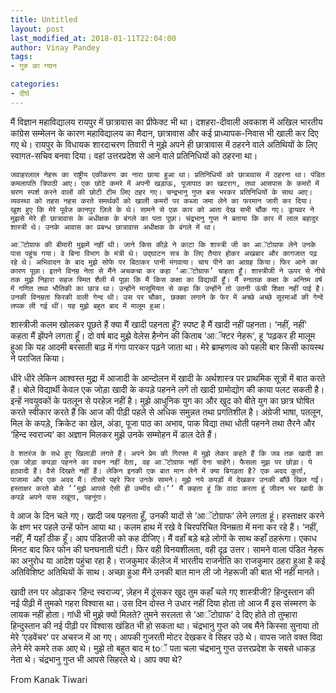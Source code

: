 ```yaml
---
title: Untitled
layout: post
last_modified_at: 2018-01-11T22:04:00
author: Vinay Pandey
tags:
- गुरु का ग्यान

categories:
- दीर्घ
---
```

मैं विज्ञान महाविद्यालय रायपुर में छात्रावास का प्रीफेक्ट भी था। दशहरा-दीवाली अवकाश में अखिल भारतीय कांग्रेस सम्मेलन के कारण महाविद्यालय का मैदान, छात्रावास और कई प्राध्यापक-निवास भी खाली कर दिए गए थे। रायपुर के विधायक शारदाचरण तिवारी ने मुझे अपने ही छात्रावास में ठहरने वाले अतिथियों के लिए स्वागत-सचिव बनवा दिया। वहां उत्तरप्रदेश से आने वाले प्रतिनिधियों को ठहरना था।

    जवाहरलाल नेहरू का राष्ट्रीय एकीकरण का नारा छाया हुआ था। प्रतिनिधियों को छात्रावास में ठहरना था। पंडित कमलापति त्रिपाठी आए। एक छोटे कमरे में अपनी खड़ाऊ, पूजापाठ का खटराग, तथा आसपास के कमरों में चरण स्पर्श करने वालों की छोटी टीम लिए ठहर गए। चन्द्रभानु गुप्त बस भरकर प्रतिनिधियों के साथ आए। व्यवस्था को तहस नहस करते समर्थकों को खाली कमरों पर कब्जा जमा लेने का फरमान जारी कर दिया। खुश हुए कि मेरे पूर्वज कानपुर ज़िले के थे। सामने से एक कार को आता देख सभी चौंक गए। ड्रायवर ने मुझसे मेरे ही छात्रावास के अधीक्षक के बंगले का पता पूछा। चंद्रभानु गुप्त ने बताया कि कार में लाल बहादुर शास्त्री थे। उनके आवास का प्रबन्ध छात्रावास अधीक्षक के बंगले में था।

    आॅटोग्राफ की बीमारी मुझमें नहीं थी। जाने किस कीड़े ने काटा कि शास्त्री जी का आॅटोग्राफ लेने उनके पास पहुंच गया। वे बिना विभाग के मंत्री थे। उद्घाटन सत्र के लिए तैयार होकर अखबार और कागजात पढ़ रहे थे। अभिवादन के बाद मुझे सोफे पर बिठाकर पानी मंगवाया। चाय पीने का आग्रह किया। फिर आने का कारण पूछा। इतने विनम्र नेता से मैंने अचकचा कर कहा ‘आॅटोग्राफ‘ चाहता हूँ। शास्त्रीजी ने ऊपर से नीचे तक मुझे निहारा सहज स्मित शैली में पूछा कि मैं किस कक्षा का विद्यार्थी हूँ। मैं स्नातक कक्षा के अन्तिम वर्ष में गणित तथा भौतिकी का छात्र था। उन्होंने मासूमियत से कहा कि उन्होंने तो उतनी ऊंची शिक्षा नहीं पाई है। उनकी विनम्रता फिरकी वाली गेन्द थी। उस पर चौका, छक्का लगाने के फेर में अच्छे अच्छे सूरमाओं की गेन्दें लपक ली गई थीं। यह मुझे बहुत बाद में मालूम हुआ।
   
शास्त्रीजी कलम खोलकर पूछते हैं क्या मैं खादी पहनता हूँ? स्पष्ट है मैं खादी नहीं पहनता। ‘नहीं, नहीं‘ कहता मैं झेंपने लगता हूँ। दो वर्ष बाद मुझे वेलेस हैन्गेन की किताब ‘आॅफ्टर नेहरू‘, हू ‘पढ़कर ही मालूम हुआ कि यह आदमी बरसाती बाढ़ में गंगा पारकर पढ़ने जाता था। मेरे ब्राम्हणत्व को पहली बार किसी कायस्थ ने पराजित किया।
   
धीरे धीरे लेकिन आश्वस्त मुद्रा में आजादी के आन्दोलन में खादी के अर्थशास्त्र पर प्राथमिक सूत्रों में बात करते हैं। बोले विद्यार्थी केवल एक जोड़ा खादी के कपड़े पहनने लगें तो खादी ग्रामोद्योग की काया पलट सकती है। इन्हें नवयुवकों के पतलून से परहेज़ नहीं है। मुझे आधुनिक युग का और खुद को बीते युग का छात्र घोषित करते स्वीकार करते हैं कि आज की पीढ़ी पहले से अधिक समुन्नत तथा प्रगतिशील है। अंग्रेजी भाषा, पतलून, मिल के कपड़े, क्रिकेट का खेल, अंडा, पूजा पाठ का अभाव, पाक विद्या तथा धोती पहनने तथा तैरने और ‘हिन्द स्वराज्य‘ का अज्ञान मिलकर मुझे उनके सम्मोहन में डाल देते हैं।

    वे शतरंज के सधे हुए खिलाड़ी लगते हैं। अपने प्रेम की गिरफ्त में मुझे लेकर कहते हैं कि जब तक खादी का एक जोड़ा कपड़ा पहनने का वचन नहीं देता, वह आॅटोग्राफ नहीं देना चाहेंगे। फैसला मुझ पर छोड़ा। ये हठवादी हैं। वैसे दिखते नहीं हैं। लेकिन इनकी एक बात मान लेने में क्या बिगड़ता है? एक अदद कुर्ता, पाजामा और एक अदद मैं। तीसरे पहरे फिर उनके सामने। मुझे नये कपड़ों में देखकर उनकी बाँछें खिल गईं। हस्ताक्षर करते बोले ‘‘मुझे आपसे ऐसी ही उम्मीद थी।‘‘ मैं कहता हूं कि वादा करता हूं जीवन भर खादी के कपड़े अपने पास रखूंगा, पहनूंगा।

वे आज के दिन चले गए। खादी जब पहनता हूँ, उनकी यादों से ‘आॅटोग्राफ‘ लेने लगता हूं। हस्ताक्षर करने के क्षण भर पहले उन्हें फोन आया था। कलम हाथ में रखे वे चिरपरिचित विनम्रता में मना कर रहे हैं। ‘नहीं, नहीं, मैं यहाँ ठीक हूँ। आप पंडितजी को कह दीजिए। मैं वहाँ बड़े बड़े लोगों के साथ कहाँ ठहरूंगा। एकाध मिनट बाद फिर फोन की घनघनाती घंटी। फिर वही विनयशीलता, वही दृढ़ उत्तर। सामने वाला पंडित नेहरू का अनुरोध या आदेश पहुंचा रहा है। राजकुमार काॅलेज में भारतीय राजनीति का राजकुमार ठहरा हुआ है कई अतिविशिष्ट अतिथियों के साथ। अच्छा हुआ मैंने उनकी बात मान ली जो नेहरूजी की बात भी नहीं मानते।

खादी तन पर ओढ़ाकर ‘हिन्द स्वराज्य‘, ज़ेहन में ठूंसकर खुद तुम कहाँ चले गए शास्त्रीजी? हिन्दुस्तान की नई पीढ़ी में तुमको गहरा विश्वास था। उस दिन दोस्त ने उधार नहीं दिया होता तो आज मैं इस संस्मरण के लायक नहीं होता। गांधी भी मुझे क्यों मिलते? तुमने सरलता से ‘आॅटोग्राफ‘ दे दिए होते तो तुम्हारा हिन्दुस्तान की नई पीढ़ी पर विश्वास खंडित भी हो सकता था। चंद्रभानु गुप्त को जब मैंने किस्सा सुनाया तो मेरे ‘एडवेंचर‘ पर अचरज में आ गए। आपकी गुजरती मोटर देखकर वे सिहर उठे थे। वापस जाते वक्त विदा लेने मेरे कमरे तक आए थे। मुझे तो बहुत बाद म toें पता चला चंद्रभानु गुप्त उत्तरप्रदेश के सबसे धाकड़ नेता थे। चंद्रभानु गुप्त भी आपसे सिहरते थे। आप क्या थे? 

From Kanak Tiwari


